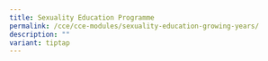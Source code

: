 ```yaml
---
title: Sexuality Education Programme
permalink: /cce/cce-modules/sexuality-education-growing-years/
description: ""
variant: tiptap
---
```

